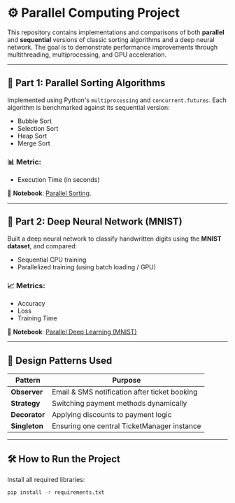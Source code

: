 # ⚙️ Parallel Computing Project

This repository contains implementations and comparisons of both **parallel** and **sequential** versions of classic sorting algorithms and a deep neural network. The goal is to demonstrate performance improvements through multithreading, multiprocessing, and GPU acceleration.

---

## 🔢 Part 1: Parallel Sorting Algorithms

Implemented using Python's `multiprocessing` and `concurrent.futures`. Each algorithm is benchmarked against its sequential version:

- Bubble Sort  
- Selection Sort  
- Heap Sort  
- Merge Sort  

### 📊 Metric:
- Execution Time (in seconds)

📓 **Notebook**: [Parallel Sorting](parallel-computing-project/notebooks/parallel_sorting.ipynb).

---

## 🧠 Part 2: Deep Neural Network (MNIST)

Built a deep neural network to classify handwritten digits using the **MNIST dataset**, and compared:

- Sequential CPU training  
- Parallelized training (using batch loading / GPU)

### 📈 Metrics:
- Accuracy  
- Loss  
- Training Time

📓 **Notebook**: [Parallel Deep Learning (MNIST)](notebooks/parallel_dnn_final.ipynb)

---

## 🧩 Design Patterns Used

| Pattern        | Purpose |
|----------------|---------|
| **Observer**   | Email & SMS notification after ticket booking |
| **Strategy**   | Switching payment methods dynamically |
| **Decorator**  | Applying discounts to payment logic |
| **Singleton**  | Ensuring one central TicketManager instance |

---

## 🛠️ How to Run the Project

Install all required libraries:

```bash
pip install -r requirements.txt
